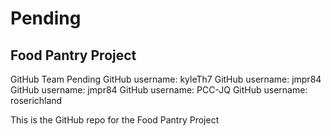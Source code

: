 # Pending

## Food Pantry Project

GitHub Team Pending
GitHub username: kyleTh7
GitHub username: jmpr84
GitHub username: jmpr84
GitHub username: PCC-JQ
GitHub username: roserichland

This is the GitHub repo for the Food Pantry Project
